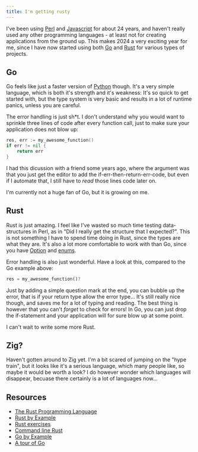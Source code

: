 ```yaml
---
title: I'm getting rusty
---
```


I've been using [Perl](https://www.perl.org) and
[Javascript](https://developer.mozilla.org/en-US/) for about 24 years, and
haven't really used any other programming languages - at least not for creating
applications from the ground up. This makes 2024 a very exciting year for me,
since I have now started using both [Go](https://go.dev) and
[Rust](http://rust-lang.org/) for various types of projects.

## Go

Go feels like just a faster version of [Python](https://www.python.org) though.
It's a very simple language, which is both it's strength and it's weakness:
It's so quick to get started with, but the type system is very basic and
results in a lot of runtime panics, unless you are careful.

The error handling is just sh*t. I don't understand why you would want to
sprinkle three lines of code after every function call, just to make sure your
application does not blow up:

```go
res, err := my_awesome_function()
if err != nil {
    return err
}
```

I had this dicussion with a friend some years ago, where the argument was that
you just get the editor to add the if-err-then-return-err-code, but even if I
automate that, I still have to *read* those lines code later on.

I'm currently not a huge fan of Go, but it is growing on me.

## Rust

Rust is just amazing. I feel like I've wasted so much time testing
data-structures in Perl, as in "Did I really get the structure that I
expected?". This is not something I have to spend time doing in Rust, since the
types are what they are. It's also a lot more comfortable to work with than Go,
since you have [Option](https://doc.rust-lang.org/std/option/) and
[enums](https://doc.rust-lang.org/book/ch06-01-defining-an-enum.html).

Error handling is also just wonderful. Have a look at this, compared to the Go
example above:

```rust
res = my_awesome_function()?
```

Just by adding a simple question mark at the end, you can bubble up the error,
that is if your return type allow the error type... It's still really nice
though, and saves me for a lot of typing and reading. The best thing is however
that you can't *forget* to check for errors! In Go, you can just drop the
if-statement and your application will for sure blow up at some point.

I can't wait to write some more Rust.

## Zig?

Haven't gotten around to Zig yet. I'm a bit scared of jumping on the "hype
train", but it looks like it's a serious language, which many people like, so
maybe it would be worth a look? I do however wonder which languages will
disappear, becuase there certainly is a lot of languages now...

## Resources

* [The Rust Programming Language](https://doc.rust-lang.org/book/)
* [Rust by Example](https://doc.rust-lang.org/rust-by-example/)
* [Rust exercises](https://github.com/rust-lang/rustlings/)
* [Command line Rust](https://github.com/kyclark/command-line-rust)
* [Go by Example](https://gobyexample.com/)
* [A tour of Go](https://go.dev/tour)
